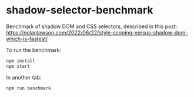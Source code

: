 # shadow-selector-benchmark

Benchmark of shadow DOM and CSS selectors, described in this post: https://nolanlawson.com/2022/06/22/style-scoping-versus-shadow-dom-which-is-fastest/

To run the benchmark:

```bash
npm install
npm start
```

In another tab:

```bash
npm run benchmark
```